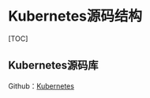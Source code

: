 # Kubernetes源码结构

[TOC]

## Kubernetes源码库

Github：[Kubernetes](https://github.com/kubernetes/kubernetes)

